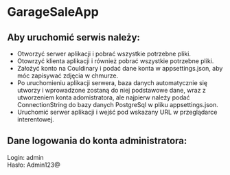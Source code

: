 # GarageSaleApp
## Aby uruchomić serwis należy:
* Otworzyć serwer aplikacji i pobrać wszystkie potrzebne pliki.
* Otowrzyć klienta aplikacji i również pobrać wszystkie potrzebne pliki.
* Założyć konto na Couldinary i podać dane konta w appsettings.json, aby móc zapisywać zdjęcia w chmurze.
* Po uruchomieniu aplikacji serwera, baza danych automatycznie się utworzy i wprowadzone zostaną do niej podstawowe dane, wraz z utworzeniem konta adomistratora, ale najpierw należy podać ConnectionString do bazy danych PostgreSql w pliku appsettings.json.
* Uruchomić serwer aplikacji i wejść pod wskazany URL w przeglądarce interentowej.

## Dane logowania do konta administratora:
Login: admin <br>
Hasło: Admin123@
